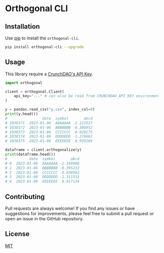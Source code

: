 # Orthogonal CLI

## Installation

Use [pip](https://pypi.org/project/orthogonal-cli/) to install the `orthogonal-cli`.

```bash
pip install orthogonal-cli --upgrade
```

## Usage

This library require a [CrunchDAO's API Key](https://account.crunchdao.com/account/api).

```python
import orthogonal

client = orthogonal.Client(
    api_key="..." # can also be read from CRUNCHDAO_API_KEY environment variable.
)

y = pandas.read_csv("y.csv", index_col=0)
print(y.head())
#                date  symbol       abcd
# 1030371  2023-01-06  AAAAAAA -2.122527
# 1030372  2023-01-06  BBBBBBB -0.386952
# 1030373  2023-01-06  CCCCCCC  0.028175
# 1030374  2023-01-06  DDDDDDD -1.276682
# 1030375  2023-01-06  EEEEEEE  0.939289

dataframe = client.orthogonalize(y)
print(dataframe.head())
#          date  symbol       abcd
# 0  2023-01-06  AAAAAAA -2.149988
# 1  2023-01-06  BBBBBBB -0.395232
# 2  2023-01-06  CCCCCCC  0.030502
# 3  2023-01-06  DDDDDDD -1.311531
# 4  2023-01-06  EEEEEEE  0.917134
```

## Contributing

Pull requests are always welcome! If you find any issues or have suggestions for improvements, please feel free to submit a pull request or open an issue in the GitHub repository.

## License

[MIT](https://choosealicense.com/licenses/mit/)
